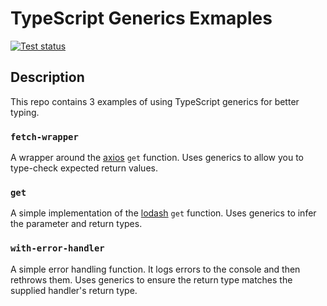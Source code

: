 # TypeScript Generics Exmaples

[![Test status](https://github.com/jamesacarr/typescript-generics-examples/workflows/tests/badge.svg)](https://github.com/jamesacarr/typescript-generics-examples/actions?query=workflow%3Atests)

## Description

This repo contains 3 examples of using TypeScript generics for better typing.

### `fetch-wrapper`

A wrapper around the [axios](https://github.com/axios/axios) `get` function. Uses generics to allow you to type-check expected return values.

### `get`

A simple implementation of the [lodash](https://github.com/lodash/lodash) `get` function. Uses generics to infer the parameter and return types.

### `with-error-handler`

A simple error handling function. It logs errors to the console and then rethrows them. Uses generics to ensure the return type matches the supplied handler's return type.
